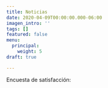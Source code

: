 ```yaml
---
title: Noticias
date: 2020-04-09T00:00:00.000-06:00
imagen_intro: ''
tags: []
featured: false
menu:
  principal:
    weight: 5
draft: true

---
```

Encuesta de satisfacción: